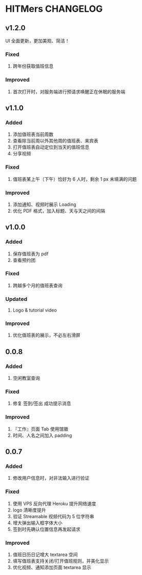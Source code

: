 # HITMers CHANGELOG

## v1.2.0

UI 全面更新，更加美观、简洁！

### Fixed

1. 跨年份获取值班信息

### Improved

1. 首次打开时，对服务端进行预请求唤醒正在休眠的服务端

## v1.1.0

### Added

1. 添加值班表当前周数
2. 查看除当前周以外其他周的值班表、来宾表
3. 打开值班表自动定位到当天的值班信息
4. 分享视频

### Fixed

1. 值班表某上午（下午）恰好为 6 人时，剩余 1 px 未填满的问题

### Improved

1. 添加通知、视频时展示 Loading
2. 优化 PDF 格式，加入标题、天与天之间的间隔

## v1.0.0

### Added

1. 保存值班表为 pdf
2. 查看预约团

### Fixed

1. 跨越多个月的值班表查询

### Updated

1. Logo & tutorial video

### Improved

1. 优化值班表的展示，不必左右滑屏

## 0.0.8

### Added

1. 空闲教室查询

### Fixed

1. 修复 签到/签出 成功提示消息

### Improved

1. 『工作』页面 Tab 使用馆徽
2. 时间、人名之间加入 padding

## 0.0.7

### Added

1. 修改用户信息时，对非法输入进行验证

### Fixed

1. 使用 VPS 反向代理 Heroku 提升网络速度
2. logo 清晰度提升
3. 验证 Streamable 视频代码为 5 位字符串
4. 增大弹出输入框字体大小
5. 签到时先确认位置信息再发起请求

### Improved

1. 值班日历日记增大 textarea 空间
2. 填写值班表支持关闭/打开值班规则，并美化显示
3. 优化视频、通知添加页面 textarea 显示